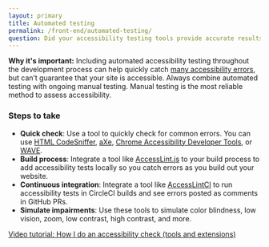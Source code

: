 ```yaml
---
layout: primary
title: Automated testing
permalink: /front-end/automated-testing/
question: Did your accessibility testing tools provide accurate results?
---
```


**Why it's important:** Including automated accessibility testing throughout the development process can help quickly catch [many accessibility errors](https://accessibility.blog.gov.uk/2017/02/24/what-we-found-when-we-tested-tools-on-the-worlds-least-accessible-webpage/), but can’t guarantee that your site is accessible. Always combine automated testing with ongoing manual testing. Manual testing is the most reliable method to assess accessibility. 

### Steps to take
- **Quick check**: Use a tool to quickly check for common errors. You can use [HTML CodeSniffer](http://squizlabs.github.io/HTML_CodeSniffer/), [aXe](https://chrome.google.com/webstore/detail/axe/lhdoppojpmngadmnindnejefpokejbdd?hl=en-US), [Chrome Accessibility Developer Tools](https://chrome.google.com/webstore/detail/accessibility-developer-t/fpkknkljclfencbdbgkenhalefipecmb?hl=en), or [WAVE](http://wave.webaim.org/extension/).
- **Build process**: Integrate a tool like [AccessLint.js](https://github.com/accesslint/accesslint.js/tree/master) to your build process to add accessibility tests locally so you catch errors as you build out your website.
- **Continuous integration**: Integrate a tool like [AccessLintCI](https://github.com/accesslint/accesslint-ci) to run accessibility tests in CircleCI builds and see errors posted as comments in GitHub PRs.
- **Simulate impairments**: Use these tools to simulate color blindness, low vision, zoom, low contrast, high contrast, and more.

<a href="https://youtu.be/cOmehxAU_4s?t=8m57s">
  <i class="fa fa-youtube-play" aria-hidden="true"></i>Video tutorial: How I do an accessibility check (tools and extensions)
</a>
